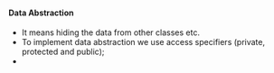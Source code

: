 #### Data Abstraction
- It means hiding the data from other classes etc.
- To implement data abstraction we use access specifiers (private, protected and public);
- 
